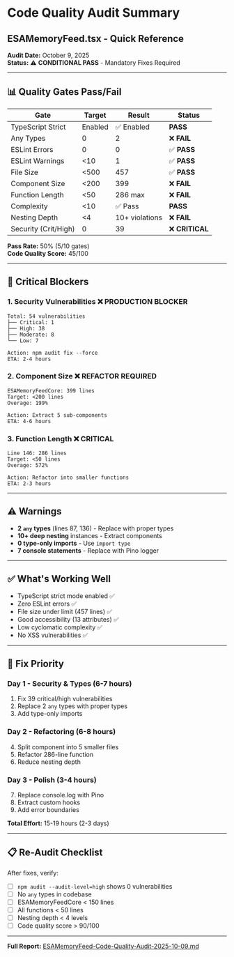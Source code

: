 # Code Quality Audit Summary
## ESAMemoryFeed.tsx - Quick Reference

**Audit Date:** October 9, 2025  
**Status:** ⚠️ **CONDITIONAL PASS** - Mandatory Fixes Required

---

## 📊 Quality Gates Pass/Fail

| Gate | Target | Result | Status |
|------|--------|--------|--------|
| TypeScript Strict | Enabled | ✅ Enabled | **PASS** |
| Any Types | 0 | 2 | ❌ **FAIL** |
| ESLint Errors | 0 | 0 | ✅ **PASS** |
| ESLint Warnings | <10 | 1 | ✅ **PASS** |
| File Size | <500 | 457 | ✅ **PASS** |
| Component Size | <200 | 399 | ❌ **FAIL** |
| Function Length | <50 | 286 max | ❌ **FAIL** |
| Complexity | <10 | ✅ Pass | **PASS** |
| Nesting Depth | <4 | 10+ violations | ❌ **FAIL** |
| Security (Crit/High) | 0 | 39 | ❌ **CRITICAL** |

**Pass Rate:** 50% (5/10 gates)  
**Code Quality Score:** 45/100

---

## 🚨 Critical Blockers

### 1. Security Vulnerabilities ❌ PRODUCTION BLOCKER
```
Total: 54 vulnerabilities
├── Critical: 1
├── High: 38
├── Moderate: 8
└── Low: 7

Action: npm audit fix --force
ETA: 2-4 hours
```

### 2. Component Size ❌ REFACTOR REQUIRED
```
ESAMemoryFeedCore: 399 lines
Target: <200 lines
Overage: 199%

Action: Extract 5 sub-components
ETA: 4-6 hours
```

### 3. Function Length ❌ CRITICAL
```
Line 146: 286 lines
Target: <50 lines
Overage: 572%

Action: Refactor into smaller functions
ETA: 2-3 hours
```

---

## ⚠️ Warnings

- **2 `any` types** (lines 87, 136) - Replace with proper types
- **10+ deep nesting** instances - Extract components
- **0 type-only imports** - Use `import type`
- **7 console statements** - Replace with Pino logger

---

## ✅ What's Working Well

- TypeScript strict mode enabled ✅
- Zero ESLint errors ✅
- File size under limit (457 lines) ✅
- Good accessibility (13 attributes) ✅
- Low cyclomatic complexity ✅
- No XSS vulnerabilities ✅

---

## 🎯 Fix Priority

### Day 1 - Security & Types (6-7 hours)
1. Fix 39 critical/high vulnerabilities
2. Replace 2 `any` types with proper types
3. Add type-only imports

### Day 2 - Refactoring (6-8 hours)
4. Split component into 5 smaller files
5. Refactor 286-line function
6. Reduce nesting depth

### Day 3 - Polish (3-4 hours)
7. Replace console.log with Pino
8. Extract custom hooks
9. Add error boundaries

**Total Effort:** 15-19 hours (2-3 days)

---

## 📋 Re-Audit Checklist

After fixes, verify:
- [ ] `npm audit --audit-level=high` shows 0 vulnerabilities
- [ ] No `any` types in codebase
- [ ] ESAMemoryFeedCore < 150 lines
- [ ] All functions < 50 lines
- [ ] Nesting depth < 4 levels
- [ ] Code quality score > 90/100

---

**Full Report:** [ESAMemoryFeed-Code-Quality-Audit-2025-10-09.md](./ESAMemoryFeed-Code-Quality-Audit-2025-10-09.md)
